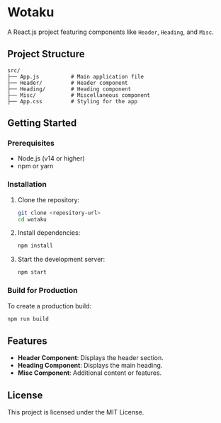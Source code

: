 # Wotaku

A React.js project featuring components like `Header`, `Heading`, and `Misc`.

## Project Structure

```
src/
├── App.js          # Main application file
├── Header/         # Header component
├── Heading/        # Heading component
├── Misc/           # Miscellaneous component
├── App.css         # Styling for the app
```

## Getting Started

### Prerequisites
- Node.js (v14 or higher)
- npm or yarn

### Installation
1. Clone the repository:
   ```bash
   git clone <repository-url>
   cd wotaku
   ```

2. Install dependencies:
   ```bash
   npm install
   ```

3. Start the development server:
   ```bash
   npm start
   ```

### Build for Production
To create a production build:
```bash
npm run build
```

## Features
- **Header Component**: Displays the header section.
- **Heading Component**: Displays the main heading.
- **Misc Component**: Additional content or features.

## License
This project is licensed under the MIT License.
